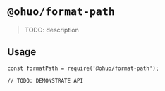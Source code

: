 # `@ohuo/format-path`

> TODO: description

## Usage

```
const formatPath = require('@ohuo/format-path');

// TODO: DEMONSTRATE API
```
